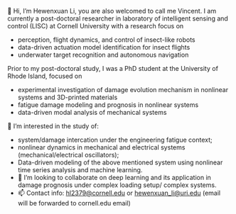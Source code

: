 👋 Hi, I’m Hewenxuan Li, you are also welcomed to call me Vincent.
I am currently a post-doctoral researcher in laboratory of intelligent sensing and control (LISC) at Cornell University with a research focus on
- perception, flight dynamics, and control of insect-like robots
- data-driven actuation model identification for insect flights
- underwater target recognition and autonomous navigation

Prior to my post-doctoral study, I was a PhD student at the University of Rhode Island, focused on
- experimental investigation of damage evolution mechanism in nonlinear systems and 3D-printed materials
- fatigue damage modeling and prognosis in nonlinear systems
- data-driven modal analysis of mechanical systems

👀 I’m interested in the study of:
- system/damage intercation under the engineering fatigue context; 
- nonlinear dynamics in mechanical and electrical systems (mechanical/electrical oscillators);
- Data-driven modeling of the above mentioned system using nonlinear time series analysis and machine learning.
- 💞️ I’m looking to collaborate on deep learning and its application in damage prognosis under complex loading setup/ complex systems.
- 📫 Contact info: hl2379@cornell.edu or hewenxuan_li@uri.edu (email will be forwarded to cornell.edu email)

<!---
lhwx1224/lhwx1224 is a ✨ special ✨ repository because its `README.md` (this file) appears on your GitHub profile.
You can click the Preview link to take a look at your changes.
--->
